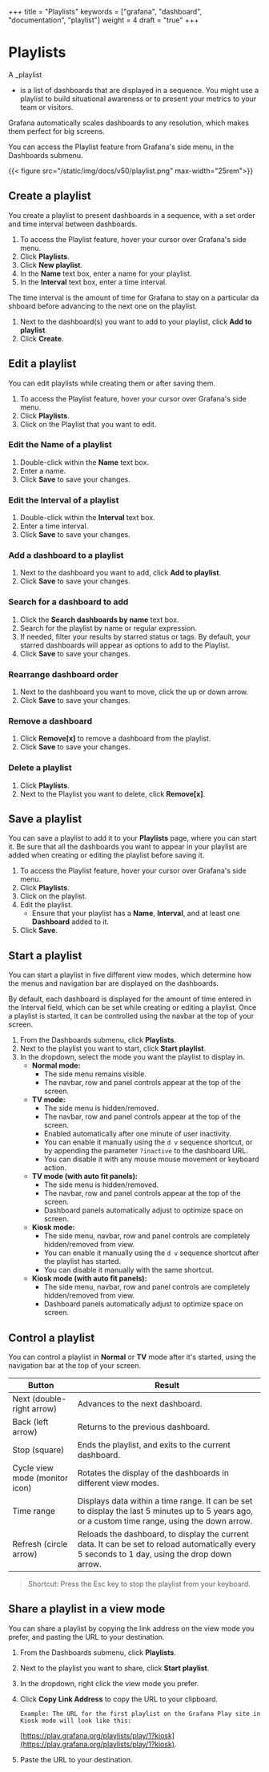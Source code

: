 +++
title = "Playlists"
keywords = ["grafana", "dashboard", "documentation", "playlist"]
weight = 4
draft = "true"
+++

# Playlists

A \_playlist

- is a list of dashboards that are displayed in a sequence. You might use a playlist to build situational awareness or to present your metrics to your team or visitors.

Grafana automatically scales dashboards to any resolution, which makes them perfect for big screens.

You can access the Playlist feature from Grafana's side menu, in the Dashboards submenu.

{{< figure src="/static/img/docs/v50/playlist.png" max-width="25rem">}}

## Create a playlist

You create a playlist to present dashboards in a sequence, with a set order and time interval between dashboards.

1. To access the Playlist feature, hover your cursor over Grafana's side menu.
1. Click **Playlists**.
1. Click **New playlist**.
1. In the **Name** text box, enter a name for your playlist.
1. In the **Interval** text box, enter a time interval.

The time interval is the amount of time for Grafana to stay on a particular dashboard before advancing to the next one on the playlist.

1. Next to the dashboard(s) you want to add to your playlist, click **Add to playlist**.
1. Click **Create**.

## Edit a playlist

You can edit playlists while creating them or after saving them.

1. To access the Playlist feature, hover your cursor over Grafana's side menu.
1. Click **Playlists**.
1. Click on the Playlist that you want to edit.

### Edit the Name of a playlist

1. Double-click within the **Name** text box.
1. Enter a name.
1. Click **Save** to save your changes.

### Edit the Interval of a playlist

1. Double-click within the **Interval** text box.
1. Enter a time interval.
1. Click **Save** to save your changes.

### Add a dashboard to a playlist

1. Next to the dashboard you want to add, click **Add to playlist**.
1. Click **Save** to save your changes.

### Search for a dashboard to add

1. Click the **Search dashboards by name** text box.
1. Search for the playlist by name or regular expression.
1. If needed, filter your results by starred status or tags.
   By default, your starred dashboards will appear as options to add to the Playlist.
1. Click **Save** to save your changes.

### Rearrange dashboard order

1. Next to the dashboard you want to move, click the up or down arrow.
1. Click **Save** to save your changes.

### Remove a dashboard

1. Click **Remove[x]** to remove a dashboard from the playlist.
1. Click **Save** to save your changes.

### Delete a playlist

1. Click **Playlists**.
1. Next to the Playlist you want to delete, click **Remove[x]**.

## Save a playlist

You can save a playlist to add it to your **Playlists** page, where you can start it. Be sure that all the dashboards you want to appear in your playlist are added when creating or editing the playlist before saving it.

1. To access the Playlist feature, hover your cursor over Grafana's side menu.
1. Click **Playlists**.
1. Click on the playlist.
1. Edit the playlist.
   - Ensure that your playlist has a **Name**, **Interval**, and at least one **Dashboard** added to it.
1. Click **Save**.

## Start a playlist

You can start a playlist in five different view modes, which determine how the menus and navigation bar are displayed on the dashboards.

By default, each dashboard is displayed for the amount of time entered in the Interval field, which can be set while creating or editing a playlist. Once a playlist is started, it can be controlled using the navbar at the top of your screen.

1. From the Dashboards submenu, click **Playlists**.
1. Next to the playlist you want to start, click **Start playlist**.
1. In the dropdown, select the mode you want the playlist to display in.
   - **Normal mode:**
     - The side menu remains visible.
     - The navbar, row and panel controls appear at the top of the screen.
   - **TV mode:**
     - The side menu is hidden/removed.
     - The navbar, row and panel controls appear at the top of the screen.
     - Enabled automatically after one minute of user inactivity.
     - You can enable it manually using the `d v` sequence shortcut, or by appending the parameter `?inactive` to the dashboard URL.
     - You can disable it with any mouse mouse movement or keyboard action.
   - **TV mode (with auto fit panels):**
     - The side menu is hidden/removed.
     - The navbar, row and panel controls appear at the top of the screen.
     - Dashboard panels automatically adjust to optimize space on screen.
   - **Kiosk mode:**
     - The side menu, navbar, row and panel controls are completely hidden/removed from view.
     - You can enable it manually using the `d v` sequence shortcut after the playlist has started.
     - You can disable it manually with the same shortcut.
   - **Kiosk mode (with auto fit panels):**
     - The side menu, navbar, row and panel controls are completely hidden/removed from view.
     - Dashboard panels automatically adjust to optimize space on screen.

## Control a playlist

You can control a playlist in **Normal** or **TV** mode after it's started, using the navigation bar at the top of your screen.

| Button                         | Result                                                                                                                                          |
| ------------------------------ | ----------------------------------------------------------------------------------------------------------------------------------------------- |
| Next (double-right arrow)      | Advances to the next dashboard.                                                                                                                 |
| Back (left arrow)              | Returns to the previous dashboard.                                                                                                              |
| Stop (square)                  | Ends the playlist, and exits to the current dashboard.                                                                                          |
| Cycle view mode (monitor icon) | Rotates the display of the dashboards in different view modes.                                                                                  |
| Time range                     | Displays data within a time range. It can be set to display the last 5 minutes up to 5 years ago, or a custom time range, using the down arrow. |
| Refresh (circle arrow)         | Reloads the dashboard, to display the current data. It can be set to reload automatically every 5 seconds to 1 day, using the drop down arrow.  |

> Shortcut: Press the Esc key to stop the playlist from your keyboard.

## Share a playlist in a view mode

You can share a playlist by copying the link address on the view mode you prefer, and pasting the URL to your destination.

1.  From the Dashboards submenu, click **Playlists**.
1.  Next to the playlist you want to share, click **Start playlist**.
1.  In the dropdown, right click the view mode you prefer.
1.  Click **Copy Link Address** to copy the URL to your clipboard.

        Example: The URL for the first playlist on the Grafana Play site in Kiosk mode will look like this:

    [https://play.grafana.org/playlists/play/1?kiosk](https://play.grafana.org/playlists/play/1?kiosk).

1.  Paste the URL to your destination.
